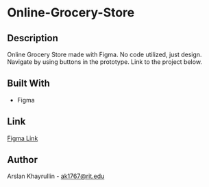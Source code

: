 # Online-Grocery-Store

## Description
Online Grocery Store made with Figma. No code utilized, just design. Navigate by using buttons in the prototype. Link to the project below.
  
## Built With
- Figma

## Link
[Figma Link](https://www.figma.com/proto/VlachBkSGDFCBiw8GHvKab/Midterm?node-id=2936%3A315&scaling=scale-down)
  
## Author
Arslan Khayrullin - ak1767@rit.edu

